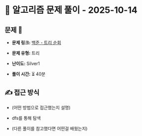 # 📝 알고리즘 문제 풀이 - 2025-10-14

## 문제 📖

- **문제 링크:** [백준 - 트리 순회](https://www.acmicpc.net/problem/1991)

- **문제 유형:** 트리

- **난이도:** Silver1

- **풀이 시간:** ⏳ 40분

## ✍ 접근 방식

- (어떤 방법으로 접근했는지 설명)
- dfs를 통해 탐색

- (다른 풀이를 참고했다면 어떤걸 배웠는지)
